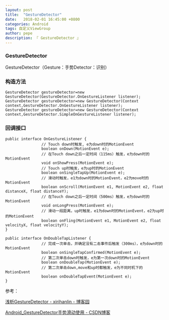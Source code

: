 ```yaml
---
layout: post
title:  "GestureDetector"
date:   2018-02-01 16:45:00 +0800
categories: Android
tags: 自定义ViewGroup
author: pepe
description: 『 GestureDetector 』
---
```

### GestureDetector

GestureDetector（Gesture：手势Detector：识别）

### 构造方法
~~~
GestureDetector gestureDetector=new GestureDetector(GestureDetector.OnGestureListener listener);  
GestureDetector gestureDetector=new GestureDetector(Context context,GestureDetector.OnGestureListener listener);  
GestureDetector gestureDetector=new GestureDetector(Context context,GestureDetector.SimpleOnGestureListener listener);
~~~

### 回调接口
~~~
public interface OnGestureListener {
                // Touch down时触发, e为down时的MotionEvent
                boolean onDown(MotionEvent e);
                // 在Touch down之后一定时间（115ms）触发，e为down时的MotionEvent
                void onShowPress(MotionEvent e);
                // Touch up时触发，e为up时的MotionEvent
                boolean onSingleTapUp(MotionEvent e);
                // 滑动时触发，e1为down时的MotionEvent，e2为move时的MotionEvent
                boolean onScroll(MotionEvent e1, MotionEvent e2, float distanceX, float distanceY);
                // 在Touch down之后一定时间（500ms）触发，e为down时的MotionEvent
                void onLongPress(MotionEvent e);
                // 滑动一段距离，up时触发，e1为down时的MotionEvent，e2为up时的MotionEvent
                boolean onFling(MotionEvent e1, MotionEvent e2, float velocityX, float velocityY);
}
 
public interface OnDoubleTapListener {
                // 完成一次单击，并确定没有二击事件后触发（300ms），e为down时的MotionEvent
                boolean onSingleTapConfirmed(MotionEvent e);
                // 第二次单击down时触发，e为第一次down时的MotionEvent
                boolean onDoubleTap(MotionEvent e);
                // 第二次单击down,move和up时都触发，e为不同时机下的MotionEvent
                boolean onDoubleTapEvent(MotionEvent e);
}
~~~

参考：

[浅析GestureDetector - xirihanlin - 博客园](https://www.cnblogs.com/xirihanlin/archive/2010/12/29/1920356.html)

[Android_GestureDetector手势滑动使用 - CSDN博客](http://blog.csdn.net/y22222ly/article/details/51462674)

